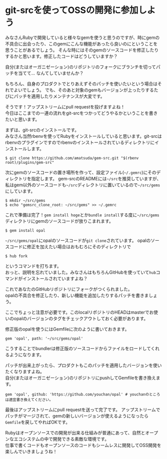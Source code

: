 # git-srcを使ってOSSの開発に参加しよう

みなさんRubyで開発していると様々なgemを使うと思うのですが、時にgemの不具合に出会ったり、このgemにこんな機能があったら良いのにということを思うことがあるでしょう。
そんな時にはそのgemのソースコードを修正したりするかと思います。修正したコードはどうしていますか？

自分(またはオーガニゼーション)のリポジトリのフォークにブランチを切ってパッチを当てて…
なんてしていませんか？

もちろん、自身のプロダクトでとりあえずそのパッチを使いたいという場合はそれでよいでしょう。
でも、そのあと対象のgemもバージョンが上ったりするたびにパッチを適用したりメンテナンスが大変です。

そうです！アップストリームにpull requestを投げますよね！  
今日はここまでの一連の流れをgit-srcをつかってどうやるかということを書きたいと思います。

まずは、git-srcのインストールです。  
みなさん当然rbenvを使ってRubyをインストールしていると思います。git-srcはrbenvのプラグインですのでrbenvのインストールされているディレクトリにインストールします。

    $ git clone https://github.com/amatsuda/gem-src.git "$(rbenv root)/plugins/gem-src"

次にgemのソースコードの置き場所を作って、設定ファイル(`~/.gemrc`)にそのディレクトリを指定します。
gem-srcのREADMEには`~/src`を推奨していますが、私はgem以外のソースコードも`~/src`ディレクトリに置いているので`~/src/gems`にしています。

    $ mkdir ~/src/gems
    $ echo "gemsrc_clone_root: ~/src/gems" >> ~/.gemrc

これで準備は完了！`gem install hoge`とか`bundle install`する度に`~/src/gems`ディレクトリにgemのソースコードが放りこまれます。

    $ gem install opal

`~/src/gems/opal`にopalのソースコードが`git clone`されています。
opalのソースコードに修正を加えたい場合はおもむろにそのディレクトリで

    $ hub fork

というコマンドを打ちます。  
おっと、説明を忘れていました。みなさんはもちろんGitHubを使っていて`hub`コマンドがインストールされていますよね？

これであなたのGitHubリポジトリにフォークがつくられました。  
opalの不具合を修正したり、新しい機能を追加したりするパッチを書きましょう。

ここでちょっと注意が必要です。このlocalリポジトリのHEADはmasterでお使いのopalのバージョンのタグをチェックアウトしておく必要があります。

修正版のopalを使うにはGemfileに次のように書いておきます。

```ruby:Gemfile
gem 'opal', path: '~/src/gems/opal'
```

こうすることでbundlerは修正版のソースコードからファイルをロードしてくれるようになります。

パッチが出来上がったら、プロダクトもこのパッチを適用したバージョンを使いたくなりますよね。  
自分(またはオーガニゼーション)のリポジトリにpushしてGemfileを書き換えます。

```ruby:Gemfile
gem 'opal', github: 'https://github.com/youchan/opal' # youchanのところは適宜書き換えてください。
```

最後はアップストリームにpull requestを送って完了です。
アップストリームでパッチがマージされて、gemの新しいバージョンが使えるようになったら`Gemfile`を戻してやればOKです。

Rubyはオープンソースでの開発が出来る仕組みが普通にあって、自然とオープンなエコシステムの中で開発できる素敵な環境です。  
仕事で書くコードもオープンソースのコードもシームレスに開発してOSS開発を楽しんでいきましょうね！
